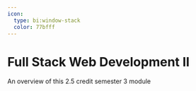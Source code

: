 ```yaml
---
icon: 
  type: bi:window-stack
  color: 77bfff
---
```

# Full Stack Web Development II

An overview of this 2.5 credit semester 3 module